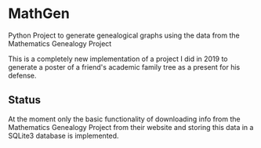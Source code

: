 # MathGen
Python Project to generate genealogical graphs using the data from the Mathematics Genealogy Project

This is a completely new implementation of a project I did in 2019 to generate a poster of a friend's academic family tree as a present for his defense.

## Status
At the moment only the basic functionality of downloading info from the Mathematics Genealogy Project from their website and storing this data in a SQLite3 database is implemented.
